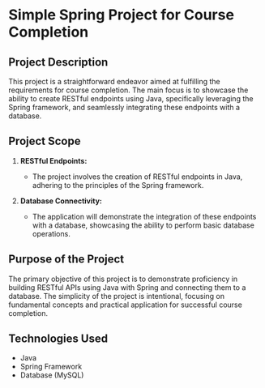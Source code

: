 # Simple Spring Project for Course Completion

## Project Description

This project is a straightforward endeavor aimed at fulfilling the requirements for course completion. The main focus is to showcase the ability to create RESTful endpoints using Java, specifically leveraging the Spring framework, and seamlessly integrating these endpoints with a database.

## Project Scope

1. **RESTful Endpoints:**
   - The project involves the creation of RESTful endpoints in Java, adhering to the principles of the Spring framework.

2. **Database Connectivity:**
   - The application will demonstrate the integration of these endpoints with a database, showcasing the ability to perform basic database operations.

## Purpose of the Project

The primary objective of this project is to demonstrate proficiency in building RESTful APIs using Java with Spring and connecting them to a database. The simplicity of the project is intentional, focusing on fundamental concepts and practical application for successful course completion.

## Technologies Used

- Java
- Spring Framework
- Database (MySQL)
